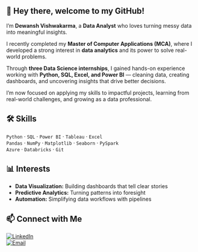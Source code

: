 ## 👋 Hey there, welcome to my GitHub!   

I’m **Dewansh Vishwakarma**, a **Data Analyst** who loves turning messy data into meaningful insights.

I recently completed my **Master of Computer Applications (MCA)**, where I developed a strong interest in **data analytics** and its power to solve real-world problems.

Through **three Data Science internships**, I gained hands-on experience working with **Python, SQL, Excel, and Power BI** — cleaning data, creating dashboards, and uncovering insights that drive better decisions.  

I’m now focused on applying my skills to impactful projects, learning from real-world challenges, and growing as a data professional.  
  



## 🛠 Skills    
`Python` · `SQL` · `Power BI` · `Tableau` · `Excel`  
`Pandas` · `NumPy` · `Matplotlib` · `Seaborn` · `PySpark`  
`Azure` · `Databricks` · `Git`




## 📊 Interests  
- **Data Visualization:** Building dashboards that tell clear stories  
- **Predictive Analytics:** Turning patterns into foresight  
- **Automation:** Simplifying data workflows with pipelines  



## 📫 Connect with Me  
[![LinkedIn](https://img.shields.io/badge/LinkedIn-DewanshVK-blue?style=flat&logo=linkedin)](https://www.linkedin.com/in/dewanshvk/)  
[![Email](https://img.shields.io/badge/Email-dewanshvishwarkarma0@gmail.com-red?style=flat&logo=gmail&logoColor=white)](mailto:dewanshvishwarkarma0@gmail.com)



